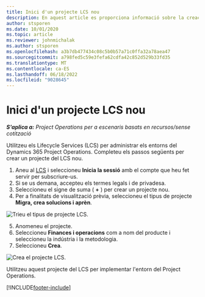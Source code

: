 ```yaml
---
title: Inici d'un projecte LCS nou
description: En aquest article es proporciona informació sobre la creació d'un projecte nou en LCS per al vostre entorn d'operacions de projecte.
author: stsporen
ms.date: 10/01/2020
ms.topic: article
ms.reviewer: johnmichalak
ms.author: stsporen
ms.openlocfilehash: a3b7db477434c08c5b0b57a71c0ffa32a78aea47
ms.sourcegitcommit: a798fed5c59e3fefa62cdfa42c852d529b33fd35
ms.translationtype: MT
ms.contentlocale: ca-ES
ms.lasthandoff: 06/18/2022
ms.locfileid: "9028645"
---
```

# <a name="start-a-new-lcs-project"></a>Inici d'un projecte LCS nou

_**S'aplica a:** Project Operations per a escenaris basats en recursos/sense cotització_

Utilitzeu els Lifecycle Services (LCS) per administrar els entorns del Dynamics 365 Project Operations. Completeu els passos següents per crear un projecte del LCS nou.

1. Aneu al [LCS](https://lcs.dynamics.com/Logon/Index) i seleccioneu **Inicia la sessió** amb el compte que heu fet servir per subscriure-us.
2. Si se us demana, accepteu els termes legals i de privadesa.
3. Seleccioneu el signe de suma ( **+** ) per crear un projecte nou.
4. Per a finalitats de visualització prèvia, seleccioneu el tipus de projecte **Migra, crea solucions i aprèn**.

  ![Trieu el tipus de projecte LCS.](./media/create-lcs-1.png)

5. Anomeneu el projecte. 
6. Seleccioneu **Finances i operacions** com a nom del producte i seleccioneu la indústria i la metodologia. 
7. Seleccioneu **Crea**.

![Crea el projecte LCS.](./media/create-lcs-2.png)

Utilitzeu aquest projecte del LCS per implementar l'entorn del Project Operations.



[!INCLUDE[footer-include](../includes/footer-banner.md)]